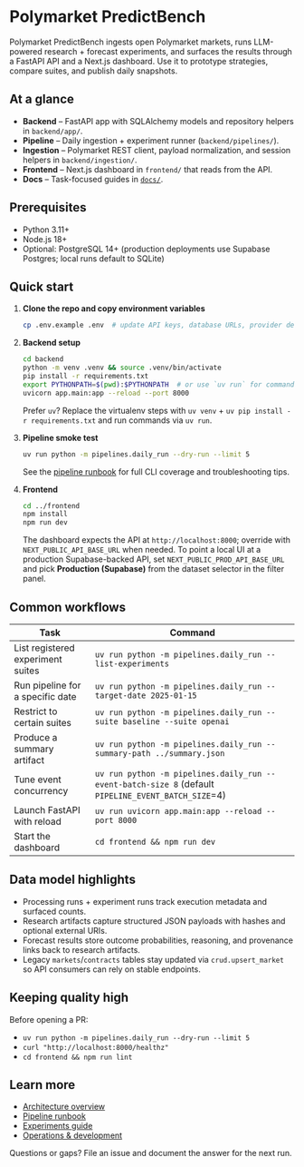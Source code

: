 # Polymarket PredictBench

Polymarket PredictBench ingests open Polymarket markets, runs LLM-powered
research + forecast experiments, and surfaces the results through a FastAPI API
and a Next.js dashboard. Use it to prototype strategies, compare suites, and
publish daily snapshots.

## At a glance
- **Backend** – FastAPI app with SQLAlchemy models and repository helpers in
  `backend/app/`.
- **Pipeline** – Daily ingestion + experiment runner (`backend/pipelines/`).
- **Ingestion** – Polymarket REST client, payload normalization, and session
  helpers in `backend/ingestion/`.
- **Frontend** – Next.js dashboard in `frontend/` that reads from the API.
- **Docs** – Task-focused guides in [`docs/`](docs/README.md).

## Prerequisites
- Python 3.11+
- Node.js 18+
- Optional: PostgreSQL 14+ (production deployments use Supabase Postgres; local
  runs default to SQLite)

## Quick start
1. **Clone the repo and copy environment variables**
   ```bash
   cp .env.example .env  # update API keys, database URLs, provider defaults
   ```

2. **Backend setup**
   ```bash
   cd backend
   python -m venv .venv && source .venv/bin/activate
   pip install -r requirements.txt
   export PYTHONPATH=$(pwd):$PYTHONPATH  # or use `uv run` for commands below
   uvicorn app.main:app --reload --port 8000
   ```
   Prefer `uv`? Replace the virtualenv steps with `uv venv` + `uv pip install -r
   requirements.txt` and run commands via `uv run`.

3. **Pipeline smoke test**
   ```bash
   uv run python -m pipelines.daily_run --dry-run --limit 5
   ```
   See the [pipeline runbook](docs/pipeline-runbook.md) for full CLI coverage and
   troubleshooting tips.

4. **Frontend**
   ```bash
   cd ../frontend
   npm install
   npm run dev
   ```
   The dashboard expects the API at `http://localhost:8000`; override with
   `NEXT_PUBLIC_API_BASE_URL` when needed. To point a local UI at a production
   Supabase-backed API, set `NEXT_PUBLIC_PROD_API_BASE_URL` and pick
   **Production (Supabase)** from the dataset selector in the filter panel.

## Common workflows
| Task | Command |
| --- | --- |
| List registered experiment suites | `uv run python -m pipelines.daily_run --list-experiments` |
| Run pipeline for a specific date | `uv run python -m pipelines.daily_run --target-date 2025-01-15` |
| Restrict to certain suites | `uv run python -m pipelines.daily_run --suite baseline --suite openai` |
| Produce a summary artifact | `uv run python -m pipelines.daily_run --summary-path ../summary.json` |
| Tune event concurrency | `uv run python -m pipelines.daily_run --event-batch-size 8` (default `PIPELINE_EVENT_BATCH_SIZE`=4) |
| Launch FastAPI with reload | `uv run uvicorn app.main:app --reload --port 8000` |
| Start the dashboard | `cd frontend && npm run dev` |

## Data model highlights
- Processing runs + experiment runs track execution metadata and surfaced counts.
- Research artifacts capture structured JSON payloads with hashes and optional
  external URIs.
- Forecast results store outcome probabilities, reasoning, and provenance links
  back to research artifacts.
- Legacy `markets`/`contracts` tables stay updated via `crud.upsert_market` so
  API consumers can rely on stable endpoints.

## Keeping quality high
Before opening a PR:
- `uv run python -m pipelines.daily_run --dry-run --limit 5`
- `curl "http://localhost:8000/healthz"`
- `cd frontend && npm run lint`

## Learn more
- [Architecture overview](docs/architecture.md)
- [Pipeline runbook](docs/pipeline-runbook.md)
- [Experiments guide](docs/experiments.md)
- [Operations & development](docs/operations.md)

Questions or gaps? File an issue and document the answer for the next run.
